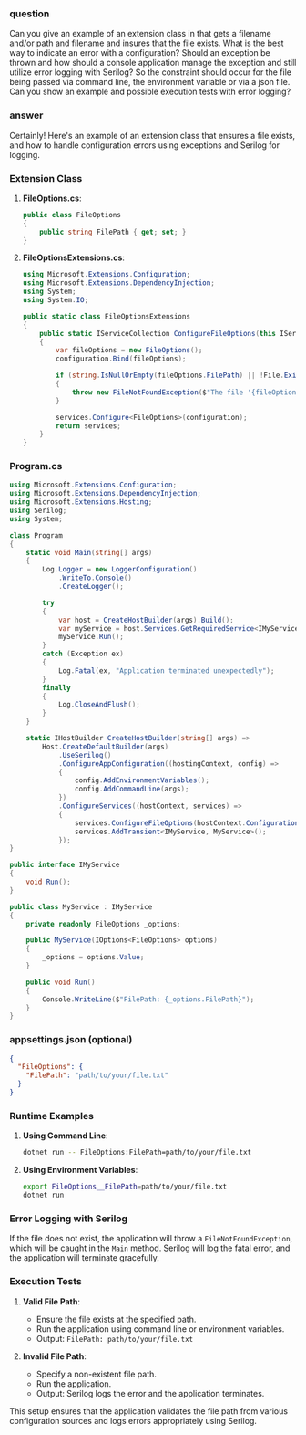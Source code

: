 ### question

Can you give an example of an extension class in that gets a filename and/or path and filename and insures that the file exists. What is the best way to indicate an error with a configuration? Should an exception be thrown and how should a console application manage the exception and still utilize error logging with Serilog? So the constraint should occur for the file being passed via command line, the environment variable or via a json file. Can you show an example and possible execution tests with error logging?

### answer

Certainly! Here's an example of an extension class that ensures a file exists, and how to handle configuration errors using exceptions and Serilog for logging.

### Extension Class

1. **FileOptions.cs**:

   ```csharp
   public class FileOptions
   {
       public string FilePath { get; set; }
   }
   ```

2. **FileOptionsExtensions.cs**:

   ```csharp
   using Microsoft.Extensions.Configuration;
   using Microsoft.Extensions.DependencyInjection;
   using System;
   using System.IO;

   public static class FileOptionsExtensions
   {
       public static IServiceCollection ConfigureFileOptions(this IServiceCollection services, IConfiguration configuration)
       {
           var fileOptions = new FileOptions();
           configuration.Bind(fileOptions);

           if (string.IsNullOrEmpty(fileOptions.FilePath) || !File.Exists(fileOptions.FilePath))
           {
               throw new FileNotFoundException($"The file '{fileOptions.FilePath}' does not exist.");
           }

           services.Configure<FileOptions>(configuration);
           return services;
       }
   }
   ```

### Program.cs

```csharp
using Microsoft.Extensions.Configuration;
using Microsoft.Extensions.DependencyInjection;
using Microsoft.Extensions.Hosting;
using Serilog;
using System;

class Program
{
    static void Main(string[] args)
    {
        Log.Logger = new LoggerConfiguration()
            .WriteTo.Console()
            .CreateLogger();

        try
        {
            var host = CreateHostBuilder(args).Build();
            var myService = host.Services.GetRequiredService<IMyService>();
            myService.Run();
        }
        catch (Exception ex)
        {
            Log.Fatal(ex, "Application terminated unexpectedly");
        }
        finally
        {
            Log.CloseAndFlush();
        }
    }

    static IHostBuilder CreateHostBuilder(string[] args) =>
        Host.CreateDefaultBuilder(args)
            .UseSerilog()
            .ConfigureAppConfiguration((hostingContext, config) =>
            {
                config.AddEnvironmentVariables();
                config.AddCommandLine(args);
            })
            .ConfigureServices((hostContext, services) =>
            {
                services.ConfigureFileOptions(hostContext.Configuration.GetSection("FileOptions"));
                services.AddTransient<IMyService, MyService>();
            });
}

public interface IMyService
{
    void Run();
}

public class MyService : IMyService
{
    private readonly FileOptions _options;

    public MyService(IOptions<FileOptions> options)
    {
        _options = options.Value;
    }

    public void Run()
    {
        Console.WriteLine($"FilePath: {_options.FilePath}");
    }
}
```

### appsettings.json (optional)

```json
{
  "FileOptions": {
    "FilePath": "path/to/your/file.txt"
  }
}
```

### Runtime Examples

1. **Using Command Line**:

   ```bash
   dotnet run -- FileOptions:FilePath=path/to/your/file.txt
   ```

2. **Using Environment Variables**:
   ```bash
   export FileOptions__FilePath=path/to/your/file.txt
   dotnet run
   ```

### Error Logging with Serilog

If the file does not exist, the application will throw a `FileNotFoundException`, which will be caught in the `Main` method. Serilog will log the fatal error, and the application will terminate gracefully.

### Execution Tests

1. **Valid File Path**:

   - Ensure the file exists at the specified path.
   - Run the application using command line or environment variables.
   - Output: `FilePath: path/to/your/file.txt`

2. **Invalid File Path**:
   - Specify a non-existent file path.
   - Run the application.
   - Output: Serilog logs the error and the application terminates.

This setup ensures that the application validates the file path from various configuration sources and logs errors appropriately using Serilog.
